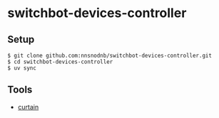 # switchbot-devices-controller

## Setup

```shell
$ git clone github.com:nnsnodnb/switchbot-devices-controller.git
$ cd switchbot-devices-controller
$ uv sync
```

## Tools

- [curtain](./curtain)
